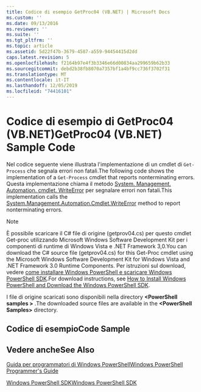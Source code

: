 ```yaml
---
title: Codice di esempio GetProc04 (VB.NET) | Microsoft Docs
ms.custom: ''
ms.date: 09/13/2016
ms.reviewer: ''
ms.suite: ''
ms.tgt_pltfrm: ''
ms.topic: article
ms.assetid: 5d22f47b-3679-4587-a559-94454415d2dd
caps.latest.revision: 5
ms.openlocfilehash: f2164b97e4f3b3346e66d00834aa299659b62b33
ms.sourcegitcommit: debd2b38fb8070a7357bf1a4bf9cc736f3702f31
ms.translationtype: MT
ms.contentlocale: it-IT
ms.lasthandoff: 12/05/2019
ms.locfileid: "74416101"
---
```

# <a name="getproc04-vbnet-sample-code"></a><span data-ttu-id="e0f1d-102">Codice di esempio di GetProc04 (VB.NET)</span><span class="sxs-lookup"><span data-stu-id="e0f1d-102">GetProc04 (VB.NET) Sample Code</span></span>

<span data-ttu-id="e0f1d-103">Nel codice seguente viene illustrata l'implementazione di un cmdlet di `Get-Process` che segnala errori non fatali.</span><span class="sxs-lookup"><span data-stu-id="e0f1d-103">The following code shows the implementation of a `Get-Process` cmdlet that reports nonterminating errors.</span></span> <span data-ttu-id="e0f1d-104">Questa implementazione chiama il metodo [System. Management. Automation. cmdlet. WriteError](/dotnet/api/System.Management.Automation.Cmdlet.WriteError) per segnalare errori non fatali.</span><span class="sxs-lookup"><span data-stu-id="e0f1d-104">This implementation calls the [System.Management.Automation.Cmdlet.WriteError](/dotnet/api/System.Management.Automation.Cmdlet.WriteError) method to report nonterminating errors.</span></span>

> [!NOTE]
> <span data-ttu-id="e0f1d-105">È possibile scaricare il C# file di origine (getprov04.cs) per questo cmdlet Get-proc utilizzando Microsoft Windows Software Development Kit per i componenti di runtime di Windows Vista e .NET Framework 3,0.</span><span class="sxs-lookup"><span data-stu-id="e0f1d-105">You can download the C# source file (getprov04.cs) for this Get-Proc cmdlet using the Microsoft Windows Software Development Kit for Windows Vista and .NET Framework 3.0 Runtime Components.</span></span> <span data-ttu-id="e0f1d-106">Per istruzioni sul download, vedere [come installare Windows PowerShell e scaricare Windows PowerShell SDK](/powershell/scripting/developer/installing-the-windows-powershell-sdk).</span><span class="sxs-lookup"><span data-stu-id="e0f1d-106">For download instructions, see [How to Install Windows PowerShell and Download the Windows PowerShell SDK](/powershell/scripting/developer/installing-the-windows-powershell-sdk).</span></span>
>
> <span data-ttu-id="e0f1d-107">I file di origine scaricati sono disponibili nella directory **\<PowerShell samples >** .</span><span class="sxs-lookup"><span data-stu-id="e0f1d-107">The downloaded source files are available in the **\<PowerShell Samples>** directory.</span></span>

## <a name="code-sample"></a><span data-ttu-id="e0f1d-108">Codice di esempio</span><span class="sxs-lookup"><span data-stu-id="e0f1d-108">Code Sample</span></span>

<!-- TODO!!!: review snippet reference  [!CODE [Msh_samplesgetproc04#GetProc04vball](Msh_samplesgetproc04#GetProc04vball)]  -->

## <a name="see-also"></a><span data-ttu-id="e0f1d-109">Vedere anche</span><span class="sxs-lookup"><span data-stu-id="e0f1d-109">See Also</span></span>

[<span data-ttu-id="e0f1d-110">Guida per programmatori di Windows PowerShell</span><span class="sxs-lookup"><span data-stu-id="e0f1d-110">Windows PowerShell Programmer's Guide</span></span>](./windows-powershell-programmer-s-guide.md)

[<span data-ttu-id="e0f1d-111">Windows PowerShell SDK</span><span class="sxs-lookup"><span data-stu-id="e0f1d-111">Windows PowerShell SDK</span></span>](../windows-powershell-reference.md)
